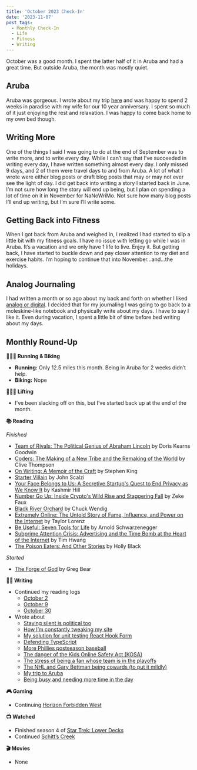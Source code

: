 ```yaml
---
title: 'October 2023 Check-In'
date: '2023-11-07'
post_tags:
  - Monthly Check-In
  - Life
  - Fitness
  - Writing
---
```


October was a good month. I spent the latter half of it in Aruba and had a great time. But outside Aruba, the month was mostly quiet.
<!-- excerpt -->

## Aruba

Aruba was gorgeous. I wrote about my trip [here](https://kpwags.com/posts/2023/10/29/aruba) and was happy to spend 2 weeks in paradise with my wife for our 10 year anniversary. I spent so much of it just enjoying the rest and relaxation. I was happy to come back home to my own bed though.

## Writing More

One of the things I said I was going to do at the end of September was to write more, and to write every day. While I can’t say that I’ve succeeded in writing every day, I have written something almost every day. I only missed 9 days, and 2 of them were travel days to and from Aruba. A lot of what I wrote were either blog posts or draft blog posts that may or may not ever see the light of day. I did get back into writing a story I started back in June. I’m not sure how long the story will end up being, but I plan on spending a lot of time on it in November for NaNoWriMo. Not sure how many blog posts I’ll end up writing, but I’m sure I’ll write some.

## Getting Back into Fitness

When I got back from Aruba and weighed in, I realized I had started to slip a little bit with my fitness goals. I have no issue with letting go while I was in Aruba. It’s a vacation and we only have 1 life to live. Enjoy it. But getting back, I have started to buckle down and pay closer attention to my diet and exercise habits. I’m hoping to continue that into November...and...the holidays.

## Analog Journaling

I had written a month or so ago about my back and forth on whether I liked [analog or digital](https://kpwags.com/posts/2023/09/28/analog-versus-digital). I decided that for my journaling I was going to go back to a moleskine-like notebook and physically write about my days. I have to say I like it. Even during vacation, I spent a little bit of time before bed writing about my days.

## Monthly Round-Up

**🏃🏼‍♂️ Running & Biking**

* **Running:** Only 12.5 miles this month. Being in Aruba for 2 weeks didn’t help.
* **Biking:** Nope

**🏋🏼‍♂️ Lifting**

* I’ve been slacking off on this, but I’ve started back up at the end of the month.

**📚 Reading**

*Finished*
* [Team of Rivals: The Political Genius of Abraham Lincoln](https://bookshop.org/books/team-of-rivals-the-political-genius-of-abraham-lincoln/9780743270755) by Doris Kearns Goodwin
* [Coders: The Making of a New Tribe and the Remaking of the World](https://bookshop.org/p/books/coders-the-making-of-a-new-tribe-and-the-remaking-of-the-world-clive-thompson/12477150?ean=9780735220584) by Clive Thompson
* [On Writing: A Memoir of the Craft](https://bookshop.org/p/books/on-writing-a-memoir-of-the-craft-stephen-king/14560198) by Stephen King
* [Starter Villain](https://bookshop.org/p/books/starter-villain-john-scalzi/18753219?ean=9780765389220) by John Scalzi
* [Your Face Belongs to Us: A Secretive Startup's Quest to End Privacy as We Know It](https://bookshop.org/p/books/your-face-belongs-to-us-a-secretive-startup-s-quest-to-end-privacy-as-we-know-it-kashmir-hill/19573494?ean=9780593448564) by Kashmir Hill
* [Number Go Up: Inside Crypto's Wild Rise and Staggering Fall](https://bookshop.org/p/books/number-go-up-inside-crypto-s-wild-rise-and-staggering-fall-zeke-faux/19900961?ean=9780593443811) by Zeke Faux
* [Black River Orchard](https://bookshop.org/p/books/black-river-orchard-chuck-wendig/19598190?ean=9780593158746) by Chuck Wendig
* [Extremely Online: The Untold Story of Fame, Influence, and Power on the Internet](https://bookshop.org/p/books/extremely-online-the-untold-story-of-fame-influence-and-power-on-the-internet-taylor-lorenz/19718842?ean=9781982146863) by Taylor Lorenz
* [Be Useful: Seven Tools for Life](https://bookshop.org/p/books/be-useful-seven-tools-for-life-arnold-schwartzenegger/19976031) by Arnold Schwarzenegger
* [Subprime Attention Crisis: Advertising and the Time Bomb at the Heart of the Internet](https://bookshop.org/books/subprime-attention-crisis-advertising-and-the-time-bomb-at-the-heart-of-the-internet/9780374538651) by Tim Hwang
* [The Poison Eaters: And Other Stories](https://bookshop.org/p/books/the-poison-eaters-and-other-stories-holly-black/6315246) by Holly Black

*Started*
* [The Forge of God](https://bookshop.org/p/books/the-forge-of-god-greg-bear/7252312) by Greg Bear

**✍🏻 Writing**

* Continued my reading logs
  * [October 2](https://kpwags.com/reading-log/46)
  * [October 9](https://kpwags.com/reading-log/47)
  * [October 30](https://kpwags.com/reading-log/48)
* Wrote about
  * [Staying silent is political too](https://kpwags.com/posts/2023/10/01/staying-silent-is-political-too)
  * [How I’m constantly tweaking my site](https://kpwags.com/posts/2023/10/02/personal-sites-are-never-done)
  * [My solution for unit testing React Hook Form](https://kpwags.com/posts/2023/10/03/unit-testing-and-react-hook-form)
  * [Defending TypeScript](https://kpwags.com/posts/2023/10/06/in-defense-of-typescript)
  * [More Phillies postseason baseball](https://kpwags.com/posts/2023/10/06/its-another-red-october)
  * [The danger of the Kids Online Safety Act (KOSA)](https://kpwags.com/posts/2023/10/07/the-kids-online-safety-act-must-fail)
  * [The stress of being a fan whose team is in the playoffs](https://kpwags.com/posts/2023/10/09/the-stress-of-the-playoffs)
  * [The NHL and Gary Bettman being cowards (to put it mildly)](https://kpwags.com/posts/2023/10/13/gary-bettman-and-the-nhl-are-cowards-part-2)
  * [My trip to Aruba](https://kpwags.com/posts/2023/10/29/aruba)
  * [Being busy and needing more time in the day](https://kpwags.com/posts/2023/10/30/i-need-more-time-in-the-day)

**🎮 Gaming**

* Continuing [Horizon Forbidden West](https://www.playstation.com/en-us/games/horizon-forbidden-west/)

**📺 Watched**

* Finished season 4 of [Star Trek: Lower Decks](https://www.imdb.com/title/tt9184820/)
* Continued [Schitt’s Creek](https://www.imdb.com/title/tt3526078/)

**🎬 Movies**

* None